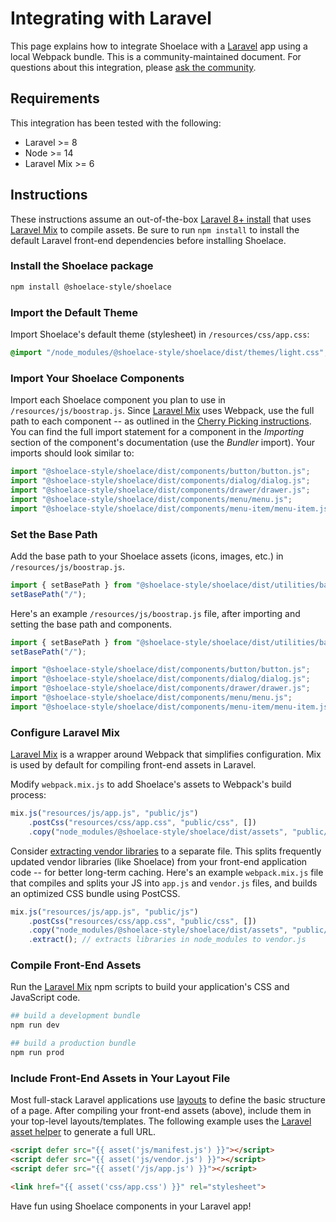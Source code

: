 # Integrating with Laravel

This page explains how to integrate Shoelace with a [Laravel](https://laravel.com) app using a local Webpack bundle. This is a community-maintained document. For questions about this integration, please [ask the community](/resources/community).

## Requirements

This integration has been tested with the following:

- Laravel >= 8
- Node >= 14
- Laravel Mix >= 6

## Instructions

These instructions assume an out-of-the-box [Laravel 8+ install](https://laravel.com/docs/8.x/installation) that uses [Laravel Mix](https://laravel.com/docs/8.x/mix) to compile assets.
Be sure to run `npm install` to install the default Laravel front-end dependencies before installing Shoelace. 

### Install the Shoelace package
```bash
npm install @shoelace-style/shoelace
```

### Import the Default Theme

Import Shoelace's default theme (stylesheet) in `/resources/css/app.css`:

```css
@import "/node_modules/@shoelace-style/shoelace/dist/themes/light.css";
```

### Import Your Shoelace Components

Import each Shoelace component you plan to use in `/resources/js/boostrap.js`. Since [Laravel Mix](https://laravel.com/docs/8.x/mix) uses Webpack, use the full path to each component -- as outlined in the [Cherry Picking instructions](https://shoelace.style/getting-started/installation?id=cherry-picking). You can find the full import statement for a component in the *Importing* section of the component's documentation (use the *Bundler* import). Your imports should look similar to:

```js
import "@shoelace-style/shoelace/dist/components/button/button.js";
import "@shoelace-style/shoelace/dist/components/dialog/dialog.js";
import "@shoelace-style/shoelace/dist/components/drawer/drawer.js";
import "@shoelace-style/shoelace/dist/components/menu/menu.js";
import "@shoelace-style/shoelace/dist/components/menu-item/menu-item.js";
```

### Set the Base Path
Add the base path to your Shoelace assets (icons, images, etc.) in `/resources/js/boostrap.js`.
```js
import { setBasePath } from "@shoelace-style/shoelace/dist/utilities/base-path.js";
setBasePath("/");
```

Here's an example `/resources/js/boostrap.js` file, after importing and setting the base path and components.
```js
import { setBasePath } from "@shoelace-style/shoelace/dist/utilities/base-path.js";
setBasePath("/");

import "@shoelace-style/shoelace/dist/components/button/button.js";
import "@shoelace-style/shoelace/dist/components/dialog/dialog.js";
import "@shoelace-style/shoelace/dist/components/drawer/drawer.js";
import "@shoelace-style/shoelace/dist/components/menu/menu.js";
import "@shoelace-style/shoelace/dist/components/menu-item/menu-item.js";
```


### Configure Laravel Mix
[Laravel Mix](https://laravel.com/docs/8.x/mix) is a wrapper around Webpack that simplifies configuration. Mix is used by default for compiling front-end assets in Laravel.

Modify `webpack.mix.js` to add Shoelace's assets to Webpack's build process:
```js
mix.js("resources/js/app.js", "public/js")
    .postCss("resources/css/app.css", "public/css", [])
    .copy("node_modules/@shoelace-style/shoelace/dist/assets", "public/assets")
```

Consider [extracting vendor libraries](https://laravel.com/docs/8.x/mix#vendor-extraction) to a separate file. This splits frequently updated vendor libraries (like Shoelace) from your front-end application code -- for better long-term caching.
Here's an example `webpack.mix.js` file that compiles and splits your JS into `app.js` and `vendor.js` files, and builds an optimized CSS bundle using PostCSS.

```js
mix.js("resources/js/app.js", "public/js")
    .postCss("resources/css/app.css", "public/css", [])
    .copy("node_modules/@shoelace-style/shoelace/dist/assets", "public/assets")
    .extract(); // extracts libraries in node_modules to vendor.js
```

### Compile Front-End Assets

Run the [Laravel Mix](https://laravel.com/docs/8.x/mix) npm scripts to build your application's CSS and JavaScript code. 

```bash
## build a development bundle
npm run dev

## build a production bundle
npm run prod
```

### Include Front-End Assets in Your Layout File

Most full-stack Laravel applications use [layouts](https://laravel.com/docs/8.x/blade#building-layouts) to define the basic structure of a page. 
After compiling your front-end assets (above), include them in your top-level layouts/templates. The following example uses the [Laravel asset helper](https://laravel.com/docs/8.x/helpers#method-asset) to generate a full URL. 

```html
<script defer src="{{ asset('js/manifest.js') }}"></script>
<script defer src="{{ asset('js/vendor.js') }}"></script>
<script defer src="{{ asset('/js/app.js') }}"></script>

<link href="{{ asset('css/app.css') }}" rel="stylesheet">
```

Have fun using Shoelace components in your Laravel app!

